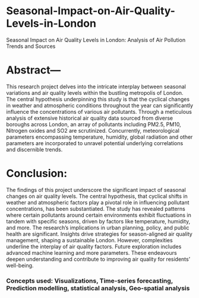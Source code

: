 # Seasonal-Impact-on-Air-Quality-Levels-in-London
Seasonal Impact on Air Quality Levels in London: Analysis of Air Pollution Trends and Sources

# Abstract—
This research project delves into the intricate interplay between seasonal variations and air quality levels within the bustling metropolis of London. The central hypothesis underpinning this study is that the cyclical changes in weather and atmospheric conditions throughout the year can significantly influence the concentrations of various air pollutants. Through a meticulous analysis of extensive historical air quality data sourced from diverse boroughs across London, an array of pollutants including PM2.5, PM10, Nitrogen oxides and SO2 are scrutinized. Concurrently, meteorological parameters encompassing temperature, humidity, global radiation and other parameters are incorporated to unravel potential underlying correlations and discernible trends.

# Conclusion:
The findings of this project underscore the significant impact of seasonal changes on air quality levels. The central hypothesis, that cyclical shifts in weather and atmospheric factors play a pivotal role in influencing pollutant concentrations, has been substantiated. The study has revealed patterns where certain pollutants around certain environments exhibit fluctuations in tandem with specific seasons, driven by factors like temperature, humidity, and more. The research’s implications in urban planning, policy, and public health are significant. Insights drive strategies for season-aligned air quality management, shaping a sustainable London. However, complexities underline the interplay of air quality factors. Future exploration includes advanced machine learning and more parameters. These endeavours deepen understanding and contribute to improving air quality
for residents’ well-being.

### Concepts used: Visualizations, Time-series forecasting, Prediction modelling, statistical analysis, Geo-spatial analysis

